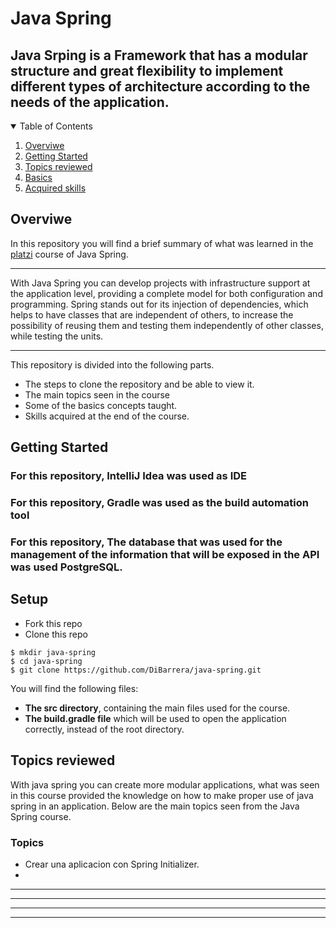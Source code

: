 # Java Spring

## Java Srping is a Framework that has a modular structure and great flexibility to implement different types of architecture according to the needs of the application.



<!-- TABLE OF CONTENTS -->
<details open="open">
  <summary>Table of Contents</summary>
  <ol>
    <li>
      <a href="#Overviwe">Overviwe</a>
    </li>
    <li>
      <a href="#getting-started">Getting Started</a>
    </li>
    <li><a href="#Topics-reviewed">Topics reviewed</a></li>
    <li><a href="#Basics">Basics</a></li>
    <li><a href="#Acquired-skills">Acquired skills</a></li>
  </ol>
</details>



<!-- Overviwe -->
## Overviwe

In this repository you will find a brief summary of what was learned in the [platzi](https://platzi.com/cursos/java-spring/) course of Java Spring.

---------

With Java Spring you can develop projects with infrastructure support at the application level, providing a complete model for both configuration and programming. Spring stands out for its injection of dependencies, which helps to have classes that are independent of others, to increase the possibility of reusing them and testing them independently of other classes, while testing the units.

---------

This repository is divided into the following parts.
* The steps to clone the repository and be able to view it.
* The main topics seen in the course
* Some of the basics concepts taught.
* Skills acquired at the end of the course.



<!-- GETTING STARTED -->
## Getting Started

### For this repository, IntelliJ Idea was used as IDE

### For this repository, Gradle was used as the build automation tool

### For this repository, The database that was used for the management of the information that will be exposed in the API was used PostgreSQL.

## Setup

- Fork this repo
- Clone this repo

```shell
$ mkdir java-spring
$ cd java-spring
$ git clone https://github.com/DiBarrera/java-spring.git
```

You will find the following files:

- **The src directory**, containing the main files used for the course.
- **The build.gradle file** which will be used to open the application correctly, instead of the root directory.



<!-- Topics reviewed -->
## Topics reviewed

With java spring you can create more modular applications, what was seen in this course provided the knowledge on how to make proper use of java spring in an application. Below are the main topics seen from the Java Spring course.

### Topics

- Crear una aplicacion con Spring Initializer.
- 


---------


---------


---------


---------
